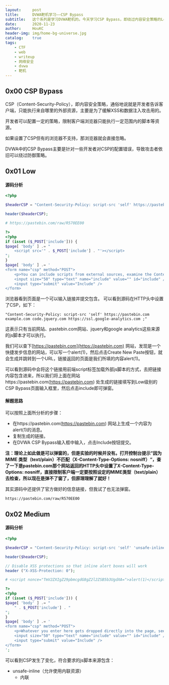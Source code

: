```yaml
---
layout:     post
title:      DVWA靶机学习——CSP Bypass
subtitle:   这个系列是学习DVWA靶机的。今天学习CSP Bypass，即绕过内容安全策略的Low、Medium、High、Impossible级别。
date:       2020-11-23
author:     HouKC
header-img: img/home-bg-universe.jpg
catalog:    true
tags:
    - CTF
    - web
    - writeup
    - 网络安全
    - dvwa
    - 靶机
---
```




## 0x00 CSP Bypass

CSP（Content-Security-Policy），即内容安全策略，通俗地说就是开发者告诉客户端，只能执行来自哪里的外部资源，主要是为了缓解XSS和数据注入攻击用的。

开发者可以配置一定的策略，限制客户端浏览器只能执行一定范围内的脚本等资源。

如果设置了CSP但有的浏览器不支持，那浏览器就会直接忽略。

DVWA中的CSP Bypass主要是针对一些开发者对CSP的配置错误，导致攻击者依旧可以绕过防御策略。



## 0x01 Low

#### 源码分析
```php
<?php

$headerCSP = "Content-Security-Policy: script-src 'self' https://pastebin.com  example.com code.jquery.com https://ssl.google-analytics.com ;"; // allows js from self, pastebin.com, jquery and google analytics.

header($headerCSP);

# https://pastebin.com/raw/R570EE00

?>
<?php
if (isset ($_POST['include'])) {
$page[ 'body' ] .= "
    <script src='" . $_POST['include'] . "'></script>
";
}
$page[ 'body' ] .= '
<form name="csp" method="POST">
    <p>You can include scripts from external sources, examine the Content Security Policy and enter a URL to include here:</p>
    <input size="50" type="text" name="include" value="" id="include" />
    <input type="submit" value="Include" />
</form>
```
浏览器看到页面是一个可以输入链接并提交包含。
可以看到源码在HTTP头中设置了CSP，如下：

```
"Content-Security-Policy: script-src 'self' https://pastebin.com  example.com code.jquery.com https://ssl.google-analytics.com ;"
```
这表示只有当前网站、pastebin.com网站、jquery和google analytics这些来源的js脚本才可以执行。

我们可以查下[https://pastebin.com](https://pastebin.com) 网站，发现是一个快捷发步信息的网站，可以写一个alert(1)，然后点击Create New Paste按钮，就会生成并跳转到一个URL，链接返回的页面是我们所填的内容alert(1)。

可以看到源码中会将这个链接用前端script标签加载外部js脚本的方式，去把链接内容包含进来，所以我们将上面在网站https://pastebin.com(https://pastebin.com) 处生成的链接填写到Low级别的CSP Bypass页面输入框里，然后点击include即可弹窗。

#### 解题思路
可以按照上面所分析的步骤：
- 在https://pastebin.com(https://pastebin.com) 网站上生成一个内容为alert(1)的消息。
- 复制生成的链接。
- 在DVWA CSP Bypass输入框中输入，点击Include按钮提交。

**注：理论上如此做是可以弹窗的，但是实验的时候并没有。打开控制台提示”因为 MIME 类型（text/plain）不匹配（X-Content-Type-Options: nosniff）“，查了一下是pastebin.com那个网站返回的HTTP头中设置了X-Content-Type-Options: nosniff，直接限制客户端一定要按照设定的MIME类型（text/plain）去检查，所以现在是弹不了窗了，但原理理解了就好！**


其实源码中还提供了官方做好的信息链接，但我试了也无法弹窗。
```
https://pastebin.com/raw/R570EE00
```



## 0x02 Medium
#### 源码分析
```php
<?php

$headerCSP = "Content-Security-Policy: script-src 'self' 'unsafe-inline' 'nonce-TmV2ZXIgZ29pbmcgdG8gZ2l2ZSB5b3UgdXA=';";

header($headerCSP);

// Disable XSS protections so that inline alert boxes will work
header ("X-XSS-Protection: 0");

# <script nonce="TmV2ZXIgZ29pbmcgdG8gZ2l2ZSB5b3UgdXA=">alert(1)</script>

?>
<?php
if (isset ($_POST['include'])) {
$page[ 'body' ] .= "
    " . $_POST['include'] . "
";
}
$page[ 'body' ] .= '
<form name="csp" method="POST">
    <p>Whatever you enter here gets dropped directly into the page, see if you can get an alert box to pop up.</p>
    <input size="50" type="text" name="include" value="" id="include" />
    <input type="submit" value="Include" />
</form>
';
```
可以看到CSP发生了变化，符合要求的js脚本来源包含：
- unsafe-inline（允许使用内联资源）
	- 内联<script>元素
	- javascript:URL
	- 内联事件处理程序（如onclick='alert(1)'）
	- 内联<style>元素等
- nonce-source（仅允许特定的内联脚本块）
	- nonce=“TmV2ZXIgZ29pbmcgdG8gZ2l2ZSB5b3UgdXA=”

#### 解题思路
根据资源限定，我们只需要构造script标签，并且携带nonce属性即可。
构造如下代码：
```html
<script nonce="TmV2ZXIgZ29pbmcgdG8gZ2l2ZSB5b3UgdXA=">alert(1)</script>
```
直接输入输入框，弹窗成功！



## 0x03 High
#### 源码分析
high.php
```php
<?php
$headerCSP = "Content-Security-Policy: script-src 'self';";
header($headerCSP);
?>
<?php
if (isset ($_POST['include'])) {
$page[ 'body' ] .= "
    " . $_POST['include'] . "
";
}
$page[ 'body' ] .= '
<form name="csp" method="POST">
    <p>The page makes a call to ' . DVWA_WEB_PAGE_TO_ROOT . '/vulnerabilities/csp/source/jsonp.php to load some code. Modify that page to run your own code.</p>
    <p>1+2+3+4+5=<span id="answer"></span></p>
    <input type="button" id="solve" value="Solve the sum" />
</form>

<script src="source/high.js"></script>
```
high.js
```javascript
function clickButton() {
    var s = document.createElement("script");
    s.src = "source/jsonp.php?callback=solveSum";
    document.body.appendChild(s);
}

function solveSum(obj) {
    if ("answer" in obj) {
        document.getElementById("answer").innerHTML = obj['answer'];
    }
}

var solve_button = document.getElementById ("solve");

if (solve_button) {
    solve_button.addEventListener("click", function() {
        clickButton();
    });
}
```
浏览器中可以看到当前页面已经没有输入框了，只有一个按钮。源码审计可以看到CSP策略只允许“self”，也就是只允许当前页面的 js 脚本。

源码中js脚本文件中，按照流程是
- 监听click事件，当确认点击时，调用执行clickButton()函数
- clickButton()函数会写入script标签去导入jsonp.php，并且链接带有变量callback="solveSum"

```php
# jsonp.php
<?php
header("Content-Type: application/json; charset=UTF-8");

if (array_key_exists ("callback", $_GET)) {
	$callback = $_GET['callback'];
} else {
	return "";
}

$outp = array ("answer" => "15");

echo $callback . "(".json_encode($outp).")";
?>
```

- 调用solveSum(obj)函数将obj['answer']=15插入到当前的HTML文件中。

从流程可以看出callback实际上是调用了一个js函数并执行。所以可以直接抓包改callback的值，改成自己想要的js函数即可。

#### 解题思路
用Burpsuite拦截，将get请求中的变量callback的值修改为alert(1)即可
```http

```